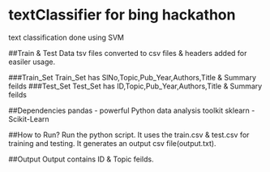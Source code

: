 # textClassifier for bing hackathon
text classification done using SVM

##Train & Test Data
tsv files converted to csv files & headers added for easiler usage.

###Train_Set
Train_Set has SlNo,Topic,Pub_Year,Authors,Title & Summary feilds
###Test_Set
Test_Set has ID,Topic,Pub_Year,Authors,Title & Summary feilds

##Dependencies
pandas - powerful Python data analysis toolkit
sklearn - Scikit-Learn

##How to Run?
Run the python script. It uses the train.csv & test.csv for training and testing.
It generates an output csv file(output.txt).

##Output
Output contains ID & Topic feilds.
